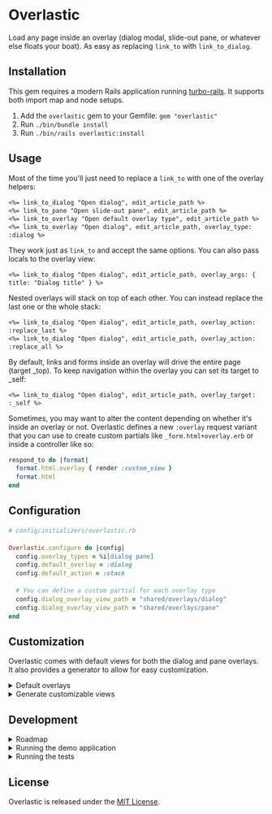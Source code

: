 # Overlastic

Load any page inside an overlay (dialog modal, slide-out pane, or whatever else floats your boat). As easy as replacing `link_to` with `link_to_dialog`.


## Installation

This gem requires a modern Rails application running [turbo-rails](https://github.com/hotwired/turbo-rails). It supports both import map and node setups.

1. Add the `overlastic` gem to your Gemfile: `gem "overlastic"`
2. Run `./bin/bundle install`
3. Run `./bin/rails overlastic:install`


## Usage

Most of the time you'll just need to replace a `link_to` with one of the overlay helpers:

```erb
<%= link_to_dialog "Open dialog", edit_article_path %>
<%= link_to_pane "Open slide-out pane", edit_article_path %>
<%= link_to_overlay "Open default overlay type", edit_article_path %>
<%= link_to_overlay "Open dialog", edit_article_path, overlay_type: :dialog %>
```

They work just as `link_to` and accept the same options. You can also pass locals to the overlay view:

```erb
<%= link_to_dialog "Open dialog", edit_article_path, overlay_args: { title: "Dialog title" } %>
```

Nested overlays will stack on top of each other. You can instead replace the last one or the whole stack:

```erb
<%= link_to_dialog "Open dialog", edit_article_path, overlay_action: :replace_last %>
<%= link_to_dialog "Open dialog", edit_article_path, overlay_action: :replace_all %>
```

By default, links and forms inside an overlay will drive the entire page (target _top). To keep navigation within the overlay you can set its target to _self:

```erb
<%= link_to_dialog "Open dialog", edit_article_path, overlay_target: :_self %>
```

Sometimes, you may want to alter the content depending on whether it's inside an overlay or not. Overlastic defines a new `:overlay` request variant that you can use to create custom partials like `_form.html+overlay.erb` or inside a controller like so:

```rb
respond_to do |format|
  format.html.overlay { render :custom_view }
  format.html
end
```


## Configuration

```rb
# config/initializers/overlastic.rb

Overlastic.configure do |config|
  config.overlay_types = %i[dialog pane]
  config.default_overlay = :dialog
  config.default_action = :stack

  # You can define a custom partial for each overlay type
  config.dialog_overlay_view_path = "shared/overlays/dialog"
  config.dialog_overlay_view_path = "shared/overlays/pane"
end
```


## Customization

Overlastic comes with default views for both the dialog and pane overlays. It also provides a generator to allow for easy customization.

<details>
  <summary>Default overlays</summary><br>

  <img src="assets/dialog.png?sanitize=true" width="600" alt="Dialog">

  <br>

  <img src="assets/pane.png?sanitize=true" width="600" alt="Dialog">
</details>

<details>
  <summary>Generate customizable views</summary><br>

  ```sh
    # Available options: inline, tailwind
    ./bin/rails generate overlastic:views --css tailwind
  ```
</details>


## Development

<details>
  <summary>Roadmap</summary><br>

  - Handle 4xx responses (p.e. validation errors) when submitting forms inside an overlay
</details>

<details>
  <summary>Running the demo application</summary><br>

  - First you need to install dependencies with `bundle && yarn && yarn build`
  - Then you need to setup the DB with `./bin/rails db:migrate`
  - Lastly you can run the demo app with `./bin/rails server --port 3000`
</details>

<details>
  <summary>Running the tests</summary><br>

  - You can run the whole suite with `./bin/test`
</details>


## License

Overlastic is released under the [MIT License](https://opensource.org/licenses/MIT).
